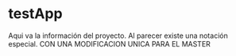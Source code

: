 testApp
=======
Aqui va la información del proyecto.
Al parecer existe una notación especial.
CON UNA MODIFICACION UNICA PARA EL MASTER
